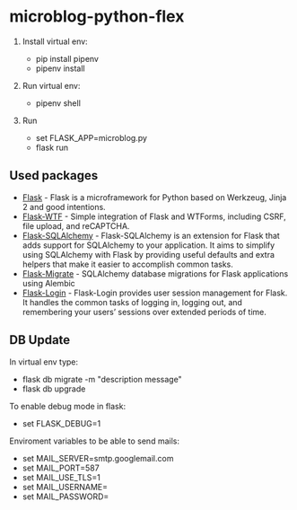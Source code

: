 microblog-python-flex
=====================

1. Install virtual env:
    * pip install pipenv
    * pipenv install

2. Run virtual env:
    * pipenv shell

3. Run
    * set FLASK_APP=microblog.py
    * flask run

Used packages
-------------

* [Flask](http://flask.pocoo.org/) - Flask is a microframework for Python based on Werkzeug, Jinja 2 and good intentions.
* [Flask-WTF](https://flask-wtf.readthedocs.io/en/stable/) - Simple integration of Flask and WTForms, including CSRF, file upload, and reCAPTCHA.
* [Flask-SQLAlchemy](http://flask-sqlalchemy.pocoo.org) - Flask-SQLAlchemy is an extension for Flask that adds support for SQLAlchemy to your application. It aims to simplify using SQLAlchemy with Flask by providing useful defaults and extra helpers that make it easier to accomplish common tasks.
* [Flask-Migrate](https://github.com/miguelgrinberg/flask-migrate) - SQLAlchemy database migrations for Flask applications using Alembic
* [Flask-Login](https://flask-login.readthedocs.io/en/latest/) - Flask-Login provides user session management for Flask. It handles the common tasks of logging in, logging out, and remembering your users’ sessions over extended periods of time.

DB Update
---------

In virtual env type:

* flask db migrate -m "description message"
* flask db upgrade

To enable debug mode in flask:

* set FLASK_DEBUG=1

Enviroment variables to be able to send mails:

* set MAIL_SERVER=smtp.googlemail.com
* set MAIL_PORT=587
* set MAIL_USE_TLS=1
* set MAIL_USERNAME=<your-gmail-username>
* set MAIL_PASSWORD=<your-gmail-password>